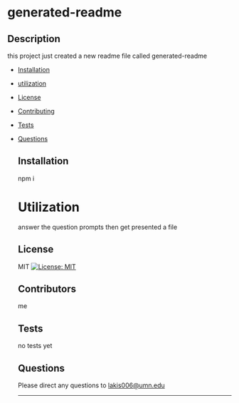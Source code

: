 

  # generated-readme

  ## Description
  this project just created a new readme file called generated-readme

  * [Installation](#installation)
* [utilization](#utilization)
* [License](#license)
* [Contributing](#contributing)
* [Tests](#tests)
* [Questions](#questions)
   
  ## Installation
  npm i

  # Utilization
  answer the question prompts then get presented a file

  ## License
  MIT
  [![License: MIT](https://img.shields.io/badge/License-MIT-green.svg)](https://opensource.org/licenses/MIT)
  
  

  ## Contributors
  me 

  ## Tests
  no tests yet 

  ## Questions
  Please direct any questions to lakis006@umn.edu
 





  ---

  